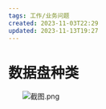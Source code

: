 ```yaml
---
tags: 工作/业务问题
created: 2023-11-03T22:29
updated: 2023-11-13T19:27
---
```

# 数据盘种类

　　![截图.png](image1-20230708221750-dt7cjoi.png)
